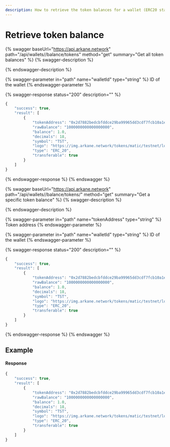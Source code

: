 ```yaml
---
description: How to retrieve the token balances for a wallet (ERC20 standard)
---
```


# Retrieve token balance

{% swagger baseUrl="https://api.arkane.network" path="/api/wallets/<walletId>/balance/tokens" method="get" summary="Get all token balances" %}
{% swagger-description %}

{% endswagger-description %}

{% swagger-parameter in="path" name="walletId" type="string" %}
ID of the wallet
{% endswagger-parameter %}

{% swagger-response status="200" description="" %}
```javascript
{
    "success": true,
    "result": [
        {
            "tokenAddress": "0x2d7882bedcbfddce29ba99965dd3cdf7fcb10a1e",
            "rawBalance": "1000000000000000000",
            "balance": 1.0,
            "decimals": 18,
            "symbol": "TST",
            "logo": "https://img.arkane.network/tokens/matic/testnet/logos/0x2d7882bedcbfddce29ba99965dd3cdf7fcb10a1e.png",
            "type": "ERC_20",
            "transferable": true
        }
    ]
}
```
{% endswagger-response %}
{% endswagger %}

{% swagger baseUrl="https://api.arkane.network" path="/api/wallets/<walletId>/balance/tokens/<tokenAddress>" method="get" summary="Get a specific token balance" %}
{% swagger-description %}

{% endswagger-description %}

{% swagger-parameter in="path" name="tokenAddress" type="string" %}
Token address
{% endswagger-parameter %}

{% swagger-parameter in="path" name="walletId" type="string" %}
ID of the wallet
{% endswagger-parameter %}

{% swagger-response status="200" description="" %}
```javascript
{
    "success": true,
    "result": [
        {
            "tokenAddress": "0x2d7882bedcbfddce29ba99965dd3cdf7fcb10a1e",
            "rawBalance": "1000000000000000000",
            "balance": 1.0,
            "decimals": 18,
            "symbol": "TST",
            "logo": "https://img.arkane.network/tokens/matic/testnet/logos/0x2d7882bedcbfddce29ba99965dd3cdf7fcb10a1e.png",
            "type": "ERC_20",
            "transferable": true
        }
    ]
}
```
{% endswagger-response %}
{% endswagger %}

## Example

#### Response

```javascript
{
    "success": true,
    "result": [
        {
            "tokenAddress": "0x2d7882bedcbfddce29ba99965dd3cdf7fcb10a1e",
            "rawBalance": "1000000000000000000",
            "balance": 1.0,
            "decimals": 18,
            "symbol": "TST",
            "logo": "https://img.arkane.network/tokens/matic/testnet/logos/0x2d7882bedcbfddce29ba99965dd3cdf7fcb10a1e.png",
            "type": "ERC_20",
            "transferable": true
        }
    ]
}
```



##
